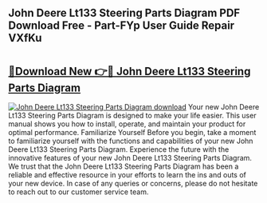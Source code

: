 ## John Deere Lt133 Steering Parts Diagram PDF Download Free - Part-FYp User Guide Repair VXfKu

# <h2><a href="http://dfjrjc.blite.top/?on=John+Deere+Lt133+Steering+Parts+Diagram">🔗Download New 👉🔴 John Deere Lt133 Steering Parts Diagram</a></h2>

[![John Deere Lt133 Steering Parts Diagram download](https://i.imgur.com/lujVjoI.png)](http://dfjrjc.blite.top/?on=John+Deere+Lt133+Steering+Parts+Diagram)
Your new John Deere Lt133 Steering Parts Diagram is designed to make your life easier. This user manual shows you how to install, operate, and maintain your product for optimal performance. Familiarize Yourself Before you begin, take a moment to familiarize yourself with the functions and capabilities of your new John Deere Lt133 Steering Parts Diagram. Experience the future with the innovative features of your new John Deere Lt133 Steering Parts Diagram. We trust that the John Deere Lt133 Steering Parts Diagram has been a reliable and effective resource in your efforts to learn the ins and outs of your new device. In case of any queries or concerns, please do not hesitate to reach out to our customer service team.

